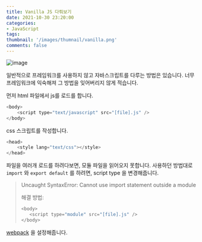 ```yaml
---
title: Vanilla JS 다뤄보기
date: 2021-10-30 23:20:00
categories: 
- JavaScript
tags:
thumbnail: '/images/thumnail/vanilla.png'
comments: false
---
```

![image](/images/thumnail/vanilla.png)

일반적으로 프레임워크를 사용하지 않고 자바스크립트를 다루는 방법은 있습니다. 
너무 프레임워크에 익숙해져 그 방법을 잊어버리지 않게 적습니다. 

먼저 html 파일에서 js를 로드를 합니다. 

```js
<body>
    <script type="text/javascript" src="[file].js" />
</body>
```

css 스크립트를 작성합니다. 
```js
<head>
    <style lang="text/css"></style>
</head>
```


파일을 여러개 로드를 하려다보면, 모듈 파일을 읽어오지 못합니다. 사용하던 방법대로 `import` 와 `export default` 를 하려면, script type 을 변경해줍니다. 

> Uncaught SyntaxError: Cannot use import statement outside a module
>
> 해결 방법: 
> ```js
> <body>
>    <script type="module" src="[file].js" />
> </body>
> ```

[webpack](https://webpack.js.org/guides/getting-started) 을 설정해줍니다. 
